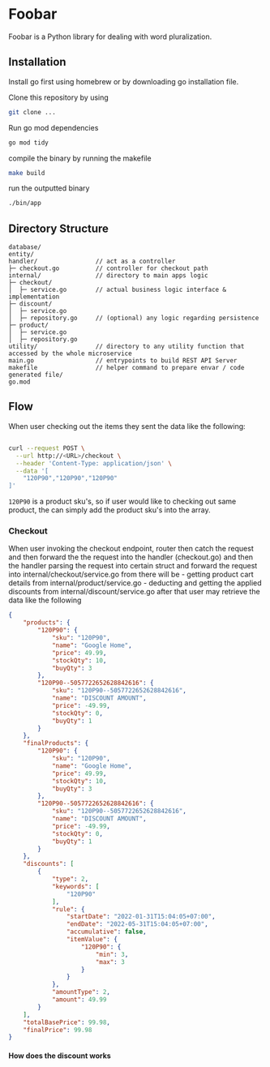 # Foobar

Foobar is a Python library for dealing with word pluralization.

## Installation

Install go first using homebrew or by downloading go installation file.

Clone this repository by using
```bash
git clone ...
```

Run go mod dependencies
```bash
go mod tidy
```

compile the binary by running the makefile
```bash
make build
```

run the outputted binary
```bash
./bin/app
```

## Directory Structure
```
database/
entity/
handler/                // act as a controller
├─ checkout.go          // controller for checkout path
internal/               // directory to main apps logic
├─ checkout/            
│  ├─ service.go        // actual business logic interface & implementation
├─ discount/
│  ├─ service.go        
│  ├─ repository.go     // (optional) any logic regarding persistence
├─ product/
│  ├─ service.go
│  ├─ repository.go
utility/                // directory to any utility function that accessed by the whole microservice 
main.go                 // entrypoints to build REST API Server
makefile                // helper command to prepare envar / code generated file/
go.mod
```


## Flow
When user checking out the items they sent the data like the following:
```bash

curl --request POST \
  --url http://<URL>/checkout \
  --header 'Content-Type: application/json' \
  --data '[
	"120P90","120P90","120P90"
]'

```

`120P90` is a product sku's, so if user would like to checking out same product, the can simply add the product sku's into the array.


### Checkout
When user invoking the checkout endpoint, router then catch the request and then forward the the request into the handler (checkout.go) and then the handler parsing the request into certain struct and forward the request into internal/checkout/service.go from there will be 
    - getting product cart details from internal/product/service.go
    - deducting and getting the applied discounts from internal/discount/service.go
after that user may retrieve the data like the following
```json
{
	"products": {
		"120P90": {
			"sku": "120P90",
			"name": "Google Home",
			"price": 49.99,
			"stockQty": 10,
			"buyQty": 3
		},
		"120P90--5057722652628842616": {
			"sku": "120P90--5057722652628842616",
			"name": "DISCOUNT AMOUNT",
			"price": -49.99,
			"stockQty": 0,
			"buyQty": 1
		}
	},
	"finalProducts": {
		"120P90": {
			"sku": "120P90",
			"name": "Google Home",
			"price": 49.99,
			"stockQty": 10,
			"buyQty": 3
		},
		"120P90--5057722652628842616": {
			"sku": "120P90--5057722652628842616",
			"name": "DISCOUNT AMOUNT",
			"price": -49.99,
			"stockQty": 0,
			"buyQty": 1
		}
	},
	"discounts": [
		{
			"type": 2,
			"keywords": [
				"120P90"
			],
			"rule": {
				"startDate": "2022-01-31T15:04:05+07:00",
				"endDate": "2022-05-31T15:04:05+07:00",
				"accumulative": false,
				"itemValue": {
					"120P90": {
						"min": 3,
						"max": 3
					}
				}
			},
			"amountType": 2,
			"amount": 49.99
		}
	],
	"totalBasePrice": 99.98,
	"finalPrice": 99.98
}

```

#### How does the discount works

